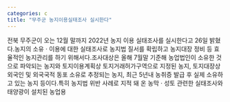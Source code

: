 ```yaml
---
categories: c
title: "무주군 농지이용실태조사 실시한다"
---
```

전북 무주군이 오는 12월 말까지 2022년 농지 이용 실태조사를 실시한다고 26일 밝혔다.농지의 소유 · 이용에 대한 실태조사로 농지법 질서를 확립하고 농지대장 정비 등 효율적인 농지관리를 하기 위해서다.조사대상은 올해 7월말 기준해 농업법인이 소유한 것으로 파악되는 농지와 토지이용계획상 토지거래허가구역으로 지정된 농지, 토지대장상 외국인 및 외국국적 동포 소유로 추정되는 농지, 최근 5년내 농취증 발급 후 실제 소유하고 있는 농지 등이다.특히 농지법 위반 사례로 지적 돼 온 농막 · 성토 관련한 실태조사와 태양광이 설치된 농업용